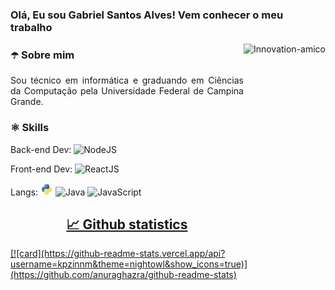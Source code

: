 ### Olá, Eu sou Gabriel Santos Alves! Vem conhecer o meu trabalho
<a href="https://ibb.co/4SMnQJq"><img height="300px" src="https://i.ibb.co/QHn35Xg/Innovation-amico.png" alt="Innovation-amico" border="0" align="right"></a>

### ☂️ Sobre mim 

<p align="justify">Sou técnico em informática e graduando em Ciências da Computação pela Universidade Federal de Campina Grande.</p>

### ⚛️ Skills  

Back-end Dev: 
<img width ='20px' src ='https://raw.githubusercontent.com/rahulbanerjee26/githubAboutMeGenerator/main/icons/nodejs.svg' alt="NodeJS">

Front-end Dev: 
<img width ='20px' src ='https://raw.githubusercontent.com/rahulbanerjee26/githubAboutMeGenerator/main/icons/reactjs.svg' alt="ReactJS">


Langs:
<img src="https://raw.githubusercontent.com/devicons/devicon/master/icons/python/python-original.svg" alt="Python" width="20"/>
<img src="https://cdn.jsdelivr.net/gh/devicons/devicon/icons/java/java-original.svg" alt="Java" width="20"/>
<img src="https://cdn.jsdelivr.net/gh/devicons/devicon/icons/javascript/javascript-original.svg" alt="JavaScript" width="20"/>




<a href="https://github.com/kpzinnm">
  
<h2 align="center"> 📈 Github statistics </h2>
[![card](https://github-readme-stats.vercel.app/api?username=kpzinnm&theme=nightowl&show_icons=true)](https://github.com/anuraghazra/github-readme-stats)

<!--
<div display="flex">
  <img height="150" src="https://github-readme-stats.vercel.app/api?username=kpzinnm&show_icons=true&theme=nightowl"  max-height="100px">
  <img height="150"  src="https://github-readme-stats.vercel.app/api/top-langs/?username=kpzinnm&layout=compact&theme=nightowl" max-heigh="100px"> 
</div>
->

